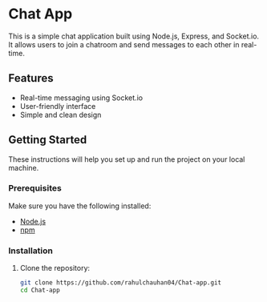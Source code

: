 # Chat App

This is a simple chat application built using Node.js, Express, and Socket.io. It allows users to join a chatroom and send messages to each other in real-time.

## Features

- Real-time messaging using Socket.io
- User-friendly interface
- Simple and clean design

## Getting Started

These instructions will help you set up and run the project on your local machine.

### Prerequisites

Make sure you have the following installed:

- [Node.js](https://nodejs.org/)
- [npm](https://www.npmjs.com/)

### Installation

1. Clone the repository:

   ```bash
   git clone https://github.com/rahulchauhan04/Chat-app.git
   cd Chat-app
